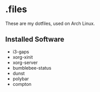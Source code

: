 # .files

These are my dotfiles, used on Arch Linux.

## Installed Software

  * i3-gaps
  * xorg-xinit
  * xorg-server
  * bumblebee-status
  * dunst
  * polybar
  * compton
